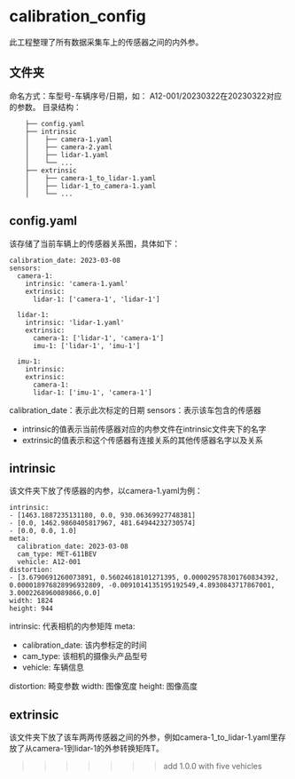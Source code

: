 
# calibration_config
此工程整理了所有数据采集车上的传感器之间的内外参。

## 文件夹

命名方式：车型号-车辆序号/日期，如： A12-001/20230322在20230322对应的参数。
目录结构：

        ├── config.yaml
        ├── intrinsic
        │    ├── camera-1.yaml
        │    ├── camera-2.yaml
        │    ├── lidar-1.yaml
        │    └── ...
        ├── extrinsic
        │    ├── camera-1_to_lidar-1.yaml
        │    ├── lidar-1_to_camera-1.yaml
        │    └── ...
**config.yaml**
-
该存储了当前车辆上的传感器关系图，具体如下： 

```python=
calibration_date: 2023-03-08
sensors:
  camera-1:
    intrinsic: 'camera-1.yaml'
    extrinsic:
      lidar-1: ['camera-1', 'lidar-1']
    
  lidar-1: 
    intrinsic: 'lidar-1.yaml'
    extrinsic:
      camera-1: ['lidar-1', 'camera-1']
      imu-1: ['lidar-1', 'imu-1']

  imu-1:
    intrinsic:
    extrinsic:
      camera-1: 
      lidar-1: ['imu-1', 'camera-1']
```
calibration_date：表示此次标定的日期
sensors：表示该车包含的传感器
- intrinsic的值表示当前传感器对应的内参文件在intrinsic文件夹下的名字
- extrinsic的值表示和这个传感器有连接关系的其他传感器名字以及关系
    
**intrinsic**
-
该文件夹下放了传感器的内参，以camera-1.yaml为例：
```python=
intrinsic:
- [1463.1887235131180, 0.0, 930.06369927748381]
- [0.0, 1462.9860405817967, 481.64944232730574]
- [0.0, 0.0, 1.0]
meta:
  calibration_date: 2023-03-08
  cam_type: MET-611BEV
  vehicle: A12-001
distortion: 
- [3.6790691260073891, 0.56024618101271395, 0.000029578301760834392, 0.000018976828996932809, -0.0091014135195192549,4.8930843717867001, 3.0002268960089866,0.0]
width: 1824
height: 944
```
intrinsic: 代表相机的内参矩阵
meta: 
- calibration_date: 该内参标定的时间
- cam_type: 该相机的摄像头产品型号
- vehicle: 车辆信息

distortion: 畸变参数
width: 图像宽度
height: 图像高度

**extrinsic**
-
该文件夹下放了该车两两传感器之间的外参，例如camera-1_to_lidar-1.yaml里存放了从camera-1到lidar-1的外参转换矩阵T。


>>>>>>> add 1.0.0 with five vehicles
